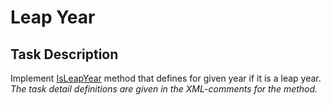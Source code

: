 # Leap Year

## Task Description

Implement [IsLeapYear](LeapYearTask/Year.cs#L12) method that defines for given year if it is a leap year. *The task detail definitions are given in the  XML-comments for the method.*